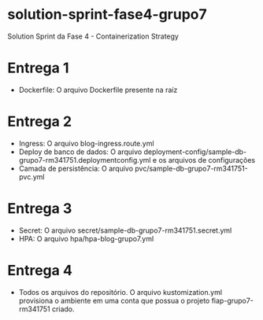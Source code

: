 # solution-sprint-fase4-grupo7
Solution Sprint da Fase 4 - Containerization Strategy

# Entrega 1
- Dockerfile: O arquivo Dockerfile presente na raíz

# Entrega 2
- Ingress: O arquivo blog-ingress.route.yml
- Deploy de banco de dados: O arquivo deployment-config/sample-db-grupo7-rm341751.deploymentconfig.yml e os arquivos de configurações
- Camada de persistência: O arquivo pvc/sample-db-grupo7-rm341751-pvc.yml

# Entrega 3
- Secret: O arquivo secret/sample-db-grupo7-rm341751.secret.yml
- HPA: O arquivo hpa/hpa-blog-grupo7.yml

# Entrega 4
- Todos os arquivos do repositório. O arquivo kustomization.yml provisiona o ambiente em uma conta que possua o projeto fiap-grupo7-rm341751 criado.
